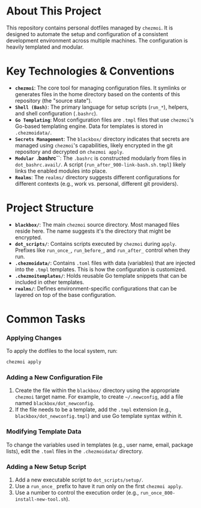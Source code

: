 # About This Project

This repository contains personal dotfiles managed by `chezmoi`. It is designed to automate the setup and configuration of a consistent development environment across multiple machines. The configuration is heavily templated and modular.

# Key Technologies & Conventions

- **`chezmoi`**: The core tool for managing configuration files. It symlinks or generates files in the home directory based on the contents of this repository (the "source state").
- **`Shell (Bash)`**: The primary language for setup scripts (`run_*`), helpers, and shell configuration (`.bashrc`).
- **`Go Templating`**: Most configuration files are `.tmpl` files that use `chezmoi`'s Go-based templating engine. Data for templates is stored in `.chezmoidata/`.
- **`Secrets Management`**: The `blackbox/` directory indicates that secrets are managed using `chezmoi`'s capabilities, likely encrypted in the git repository and decrypted on `chezmoi apply`.
- **`Modular `.bashrc``**: The `.bashrc` is constructed modularly from files in `dot_bashrc.avail/`. A script (`run_after_900-link-bash.sh.tmpl`) likely links the enabled modules into place.
- **`Realms`**: The `realms/` directory suggests different configurations for different contexts (e.g., work vs. personal, different git providers).

# Project Structure

- **`blackbox/`**: The main `chezmoi` source directory. Most managed files reside here. The name suggests it's the directory that might be encrypted.
- **`dot_scripts/`**: Contains scripts executed by `chezmoi` during `apply`. Prefixes like `run_once_`, `run_before_`, and `run_after_` control when they run.
- **`.chezmoidata/`**: Contains `.toml` files with data (variables) that are injected into the `.tmpl` templates. This is how the configuration is customized.
- **`.chezmoitemplates/`**: Holds reusable Go template snippets that can be included in other templates.
- **`realms/`**: Defines environment-specific configurations that can be layered on top of the base configuration.

# Common Tasks

### Applying Changes
To apply the dotfiles to the local system, run:
```bash
chezmoi apply
```

### Adding a New Configuration File
1.  Create the file within the `blackbox/` directory using the appropriate `chezmoi` target name. For example, to create `~/.newconfig`, add a file named `blackbox/dot_newconfig`.
2.  If the file needs to be a template, add the `.tmpl` extension (e.g., `blackbox/dot_newconfig.tmpl`) and use Go template syntax within it.

### Modifying Template Data
To change the variables used in templates (e.g., user name, email, package lists), edit the `.toml` files in the `.chezmoidata/` directory.

### Adding a New Setup Script
1.  Add a new executable script to `dot_scripts/setup/`.
2.  Use a `run_once_` prefix to have it run only on the first `chezmoi apply`.
3.  Use a number to control the execution order (e.g., `run_once_800-install-new-tool.sh`).
